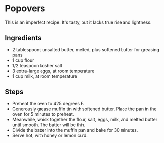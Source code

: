 # Popovers
This is an imperfect recipe. It's tasty, but it lacks true rise and lightness.

## Ingredients

 - 2 tablespoons unsalted butter, melted, plus softened butter for greasing pans
 - 1 cup flour
 - 1/2 teaspoon kosher salt
 - 3 extra-large eggs, at room temperature
 - 1 cup milk, at room temperature

## Steps

 - Preheat the oven to 425 degrees F.
 - Generously grease muffin tin with softened butter. Place the pan in the oven for 5 minutes to preheat.
 - Meanwhile, whisk together the flour, salt, eggs, milk, and melted butter until smooth. The batter will be thin.
 - Divide the batter into the muffin pan and bake for 30 minutes.
 - Serve hot, with honey or lemon curd.


